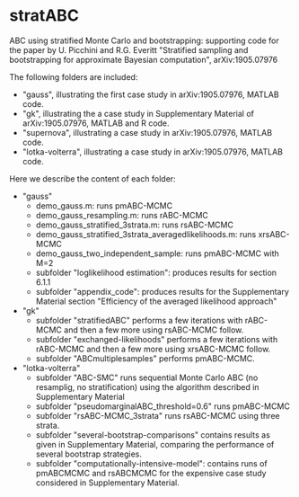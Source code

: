 # stratABC
ABC using stratified Monte Carlo and bootstrapping: supporting code for the paper by 
U. Picchini and R.G. Everitt "Stratified sampling and bootstrapping for approximate Bayesian computation", arXiv:1905.07976

The following folders are included:
- "gauss", illustrating the first case study in arXiv:1905.07976, MATLAB code.
- "gk", illustrating the a case study in Supplementary Material of arXiv:1905.07976, MATLAB and R code.
- "supernova", illustrating a case study in arXiv:1905.07976, MATLAB code.
- "lotka-volterra", illustrating a case study in arXiv:1905.07976, MATLAB code.

Here we describe the content of each folder:
- "gauss"
    - demo_gauss.m: runs pmABC-MCMC
    - demo_gauss_resampling.m: runs rABC-MCMC
    - demo_gauss_stratified_3strata.m: runs rsABC-MCMC
    - demo_gauss_stratified_3strata_averagedlikelihoods.m: runs xrsABC-MCMC
    - demo_gauss_two_independent_sample: runs pmABC-MCMC with M=2
    - subfolder "loglikelihood estimation": produces results for section 6.1.1
    - subfolder "appendix_code": produces results for the Supplementary Material section "Efficiency of the averaged likelihood approach" 
- "gk"
    - subfolder "stratifiedABC" performs a few iterations with rABC-MCMC and then a few more using rsABC-MCMC follow.
    - subfolder "exchanged-likelihoods" performs a few iterations with rABC-MCMC and then a few more using xrsABC-MCMC follow.
    - subfolder "ABCmultiplesamples" performs pmABC-MCMC.
- "lotka-volterra" 
    - subfolder "ABC-SMC" runs sequential Monte Carlo ABC (no resamplig, no stratification) using the algorithm described in Supplementary Material
    - subfolder "pseudomarginalABC_threshold=0.6" runs pmABC-MCMC
    - subfolder "rsABC-MCMC_3strata" runs rsABC-MCMC using three strata.
    - subfolder "several-bootstrap-comparisons" contains results as given in Supplementary Material, comparing the performance of several bootstrap strategies.
    - subfolder "computationally-intensive-model": contains runs of pmABCMCMC and rsABCMCMC for the expensive case study considered in Supplementary Material. 

